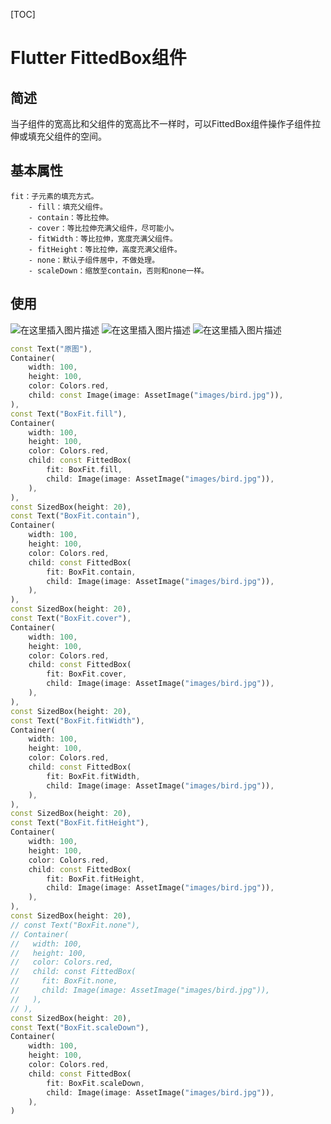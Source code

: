 [TOC]

# Flutter FittedBox组件

## 简述

当子组件的宽高比和父组件的宽高比不一样时，可以FittedBox组件操作子组件拉伸或填充父组件的空间。



## 基本属性

```
fit：子元素的填充方式。
	- fill：填充父组件。
	- contain：等比拉伸。
	- cover：等比拉伸充满父组件，尽可能小。
	- fitWidth：等比拉伸，宽度充满父组件。
	- fitHeight：等比拉伸，高度充满父组件。
	- none：默认子组件居中，不做处理。
	- scaleDown：缩放至contain，否则和none一样。
```



## 使用

![在这里插入图片描述](https://img-blog.csdnimg.cn/846f3820cbaf482aa49ff2faaa1e7945.png)
![在这里插入图片描述](https://img-blog.csdnimg.cn/9802303833bc4ed8977747779d9161eb.png)
![在这里插入图片描述](https://img-blog.csdnimg.cn/f970efd2a596483faa1e1c17c1f384c0.png)

```dart
const Text("原图"),
Container(
    width: 100,
    height: 100,
    color: Colors.red,
    child: const Image(image: AssetImage("images/bird.jpg")),
),
const Text("BoxFit.fill"),
Container(
    width: 100,
    height: 100,
    color: Colors.red,
    child: const FittedBox(
        fit: BoxFit.fill,
        child: Image(image: AssetImage("images/bird.jpg")),
    ),
),
const SizedBox(height: 20),
const Text("BoxFit.contain"),
Container(
    width: 100,
    height: 100,
    color: Colors.red,
    child: const FittedBox(
        fit: BoxFit.contain,
        child: Image(image: AssetImage("images/bird.jpg")),
    ),
),
const SizedBox(height: 20),
const Text("BoxFit.cover"),
Container(
    width: 100,
    height: 100,
    color: Colors.red,
    child: const FittedBox(
        fit: BoxFit.cover,
        child: Image(image: AssetImage("images/bird.jpg")),
    ),
),
const SizedBox(height: 20),
const Text("BoxFit.fitWidth"),
Container(
    width: 100,
    height: 100,
    color: Colors.red,
    child: const FittedBox(
        fit: BoxFit.fitWidth,
        child: Image(image: AssetImage("images/bird.jpg")),
    ),
),
const SizedBox(height: 20),
const Text("BoxFit.fitHeight"),
Container(
    width: 100,
    height: 100,
    color: Colors.red,
    child: const FittedBox(
        fit: BoxFit.fitHeight,
        child: Image(image: AssetImage("images/bird.jpg")),
    ),
),
const SizedBox(height: 20),
// const Text("BoxFit.none"),
// Container(
//   width: 100,
//   height: 100,
//   color: Colors.red,
//   child: const FittedBox(
//     fit: BoxFit.none,
//     child: Image(image: AssetImage("images/bird.jpg")),
//   ),
// ),
const SizedBox(height: 20),
const Text("BoxFit.scaleDown"),
Container(
    width: 100,
    height: 100,
    color: Colors.red,
    child: const FittedBox(
        fit: BoxFit.scaleDown,
        child: Image(image: AssetImage("images/bird.jpg")),
    ),
)
```

















